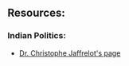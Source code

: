 ## Resources:

### Indian Politics:
- [Dr. Christophe Jaffrelot's page](https://www.institutmontaigne.org/en/experts/christophe-jaffrelot)
